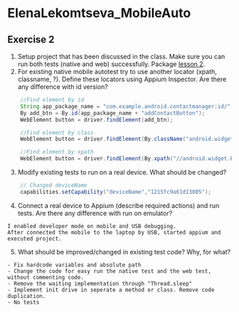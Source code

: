 # ElenaLekomtseva_MobileAuto
## Exercise 2
1. Setup project that has been discussed in the class. Make sure you can run both tests (native and web) successfully.
Package [lesson 2](https://github.com/ElenaLekomtseva/ElenaLekomtseva_MobileAuto/tree/master/src/test/java/scripts/lesson2).
2. For existing native mobile autotest try to use another locator (xpath, classname, ?). Define these locators using Appium Inspector. Are there any difference with id version?
```java
    //Find element by id
    String app_package_name = "com.example.android.contactmanager:id/";
    By add_btn = By.id(app_package_name + "addContactButton");
    WebElement button = driver.findElement(add_btn);

    //Find element by class
    WebElement button = driver.findElement(By.className("android.widget.Button"));

    //Find element by xpath
    WebElement button = driver.findElement(By.xpath("//android.widget.Button"));
```
3. Modify existing tests to run on a real device. What should be changed?
```java
    // Changed deviceName
    capabilities.setCapability("deviceName","1215fc9a61d13005");
```
4. Connect a real device to Appium (describe required actions) and run tests. Are there any difference with run on emulator?
```
I enabled developer mode on mobile and USB debugging.
After connected the mobile to the laptop by USB, started appium and executed project.
```
5. What should be improved/changed in existing test code? Why, for what?
```
- Fix hardcode variables and absolute path
- Change the code for easy run the native test and the web test, without commenting code.
- Remove the waiting implementation through "Thread.sleep"
- Implement init drive in seperate a method or class. Remove code duplication.
- No tests
```
